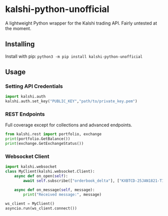 # kalshi-python-unofficial

A lightweight Python wrapper for the Kalshi trading API. Fairly untested at the moment.

## Installing
Install with pip: `python3 -m pip install kalshi-python-unofficial`

## Usage
### Setting API Credentials
```python
import kalshi.auth
kalshi.auth.set_key("PUBLIC_KEY","path/to/private_key.pem")
```

### REST Endpoints
Full coverage except for collections and advanced endpoints.
```python
from kalshi.rest import portfolio, exchange
print(portfolio.GetBalance())
print(exchange.GetExchangeStatus())
```

### Websocket Client
```python
import kalshi.websocket
class MyClient(kalshi.websocket.Client):
    async def on_open(self):
        await self.subscribe(["orderbook_delta"], ["KXBTCD-25JAN1821-T104249.99"])

    async def on_message(self, message):
        print("Received message:", message)

ws_client = MyClient()
asyncio.run(ws_client.connect())
```